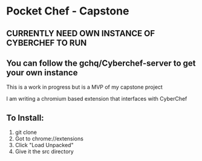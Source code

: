 # Pocket Chef - Capstone

## CURRENTLY NEED OWN INSTANCE OF CYBERCHEF TO RUN
## You can follow the gchq/Cyberchef-server to get your own instance

This is a work in progress but is a MVP of my capstone project

I am writing a chromium based extension that interfaces with CyberChef

## To Install:
1) git clone
2) Got to chrome://extensions
3) Click "Load Unpacked"
4) Give it the src directory
